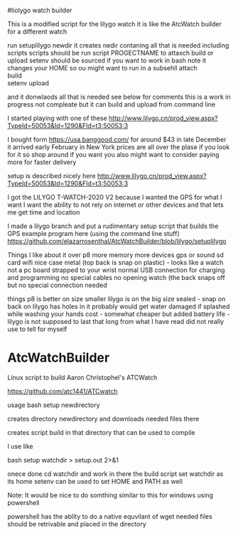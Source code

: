#liolygo watch builder

This is a modified script for the lilygo watch 
it is like the AtcWatch builder for a different watch 

run 
setuplilygo newdir
it creates nedir contaning all that is needed 
including scripts
scripts should be run script PROGECTNAME to attaxch build or upload
setenv should be sourced if you want to work in bash 
note it changes your HOME so ou might want to run in a subsehll
  attach  
  build        
  setenv 
  upload


and it donwlaods all that is needed
see below for comments 
this is a work in progress not compleate but it can build and upload from command line 


I started playing with one of these
http://www.lilygo.cn/prod_view.aspx?TypeId=50053&Id=1290&FId=t3:50053:3

I bought form https://usa.banggood.com/ for around $43 in late December it arrived early February in New York prices are all over the plase if you look for it so shop around if you want you also might want to consider paying more for faster delivery

setup is described nicely here
http://www.lilygo.cn/prod_view.aspx?TypeId=50053&Id=1290&FId=t3:50053:3

I got the LILYGO T-WATCH-2020 V2 because I wanted the GPS
for what I want I want the ability to not rely on internet or other devices and that lets me get time and location

I made a lilygo branch and put a rudimentary setup script that builds the GPS example program here (using the command line stuff)
https://github.com/elazarrosenthal/AtcWatchBuilder/blob/lilygo/setuplilygo

Things I like about it over p8
more memory
more devices
gps or sound
sd card
wifi
nice case metal (top back is snap on plastic) - looks like a watch not a pc board strapped to your wrist
normal USB connection for charging and programming no special cables no opening watch (the back snaps off but no special connection needed

things p8 is better on
size smaller lilygo is on the big size
sealed - snap on back on lilygo has holes in it probably would get water damaged if splashed while washing your hands
cost - somewhat cheaper but added
battery life - lilygo is not supposed to last that long from what I have read did not really use to tell for myself








# AtcWatchBuilder

Linux script to build   Aaron Christophel's  ATCWatch 

https://github.com/atc1441/ATCwatch

usage bash setup newdirectory

creates directory newdirectory and downloads needed files there

creates script build in that directory that can be used to compile

I use like

bash setup watchdir > setup.out 2>&1

onece done
cd watchdir and work in there 
the build script set watchdir as its home 
setenv can be used to set HOME and PATH as well


Note:
It would be nice to do somthing similar to this for windows using 
powershell 

powershell has the ablity to do a native equvilant of wget
needed files should be retrivable and placed in the directory 

